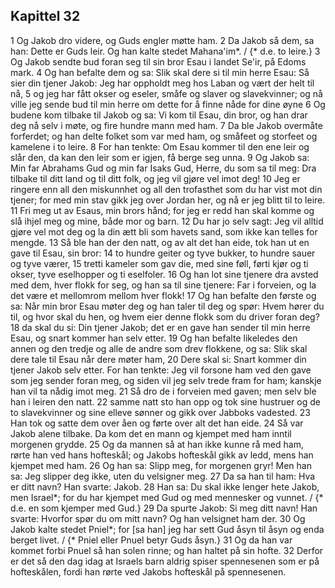 ## Kapittel 32

1 Og Jakob dro videre, og Guds engler møtte ham.
2 Da Jakob så dem, sa han: Dette er Guds leir. Og han kalte stedet Mahana'im*. / {* d.e. to leire.}
3 Og Jakob sendte bud foran seg til sin bror Esau i landet Se'ir, på Edoms mark.
4 Og han befalte dem og sa: Slik skal dere si til min herre Esau: Så sier din tjener Jakob: Jeg har oppholdt meg hos Laban og vært der helt til nå,
5 og jeg har fått okser og eseler, småfe og slaver og slavekvinner; og nå ville jeg sende bud til min herre om dette for å finne nåde for dine øyne
6 Og budene kom tilbake til Jakob og sa: Vi kom til Esau, din bror, og han drar deg nå selv i møte, og fire hundre mann med ham.
7 Da ble Jakob overmåte forferdet; og han delte folket som var med ham, og småfeet og storfeet og kamelene i to leire.
8 For han tenkte: Om Esau kommer til den ene leir og slår den, da kan den leir som er igjen, få berge seg unna.
9 Og Jakob sa: Min far Abrahams Gud og min far Isaks Gud, Herre, du som sa til meg: Dra tilbake til ditt land og til ditt folk, og jeg vil gjøre vel imot deg!
10 Jeg er ringere enn all den miskunnhet og all den trofasthet som du har vist mot din tjener; for med min stav gikk jeg over Jordan her, og nå er jeg blitt til to leire.
11 Fri meg ut av Esaus, min brors hånd; for jeg er redd han skal komme og slå ihjel meg og mine, både mor og barn.
12 Du har jo selv sagt: Jeg vil alltid gjøre vel mot deg og la din ætt bli som havets sand, som ikke kan telles for mengde.
13 Så ble han der den natt, og av alt det han eide, tok han ut en gave til Esau, sin bror:
14 to hundre geiter og tyve bukker, to hundre sauer og tyve værer,
15 tretti kameler som gav die, med sine føll, førti kjør og ti okser, tyve eselhopper og ti eselfoler.
16 Og han lot sine tjenere dra avsted med dem, hver flokk for seg, og han sa til sine tjenere: Far i forveien, og la det være et mellomrom mellom hver flokk!
17 Og han befalte den første og sa: Når min bror Esau møter deg og han taler til deg og spør: Hvem hører du til, og hvor skal du hen, og hvem eier denne flokk som du driver foran deg?
18 da skal du si: Din tjener Jakob; det er en gave han sender til min herre Esau, og snart kommer han selv etter.
19 Og han befalte likeledes den annen og den tredje og alle de andre som drev flokkene, og sa: Slik skal dere tale til Esau når dere møter ham,
20 Dere skal si: Snart kommer din tjener Jakob selv etter. For han tenkte: Jeg vil forsone ham ved den gave som jeg sender foran meg, og siden vil jeg selv trede fram for ham; kanskje han vil ta nådig imot meg.
21 Så dro de i forveien med gaven; men selv ble han i leiren den natt.
22 samme natt sto han opp og tok sine hustruer og de to slavekvinner og sine elleve sønner og gikk over Jabboks vadested.
23 Han tok og satte dem over åen og førte over alt det han eide.
24 Så var Jakob alene tilbake. Da kom det en mann og kjempet med ham inntil morgenen grydde.
25 Og da mannen så at han ikke kunne rå med ham, rørte han ved hans hofteskål; og Jakobs hofteskål gikk av ledd, mens han kjempet med ham.
26 Og han sa: Slipp meg, for morgenen gryr! Men han sa: Jeg slipper deg ikke, uten du velsigner meg.
27 Da sa han til ham: Hva er ditt navn? Han svarte: Jakob.
28 Han sa: Du skal ikke lenger hete Jakob, men Israel*; for du har kjempet med Gud og med mennesker og vunnet. / {* d.e. en som kjemper med Gud.}
29 Da spurte Jakob: Si meg ditt navn! Han svarte: Hvorfor spør du om mitt navn? Og han velsignet ham der.
30 Og Jakob kalte stedet Pniel*; for [sa han] jeg har sett Gud åsyn til åsyn og enda berget livet. / {* Pniel eller Pnuel betyr Guds åsyn.}
31 Og da han var kommet forbi Pnuel så han solen rinne; og han haltet på sin hofte.
32 Derfor er det så den dag idag at Israels barn aldrig spiser spennesenen som er på hofteskålen, fordi han rørte ved Jakobs hofteskål på spennesenen.
